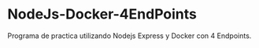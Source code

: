 # NodeJs-Docker-4EndPoints
Programa de practica utilizando Nodejs Express y Docker con 4 Endpoints.
